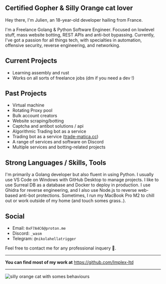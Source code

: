 ## Certified Gopher & Silly Orange cat lover

Hey there, I'm Julien, an 18-year-old developer hailing from France. 

I'm a Freelance Golang & Python Software Engineer. Focused on lowlevel stuff, mass website botting, REST APIs and anti-bot bypassing. 
Currently, I've got a passion for all things tech, with specialties in automation, offensive security, reverse engineering, and networking.

## Current Projects
- Learning assembly and rust
- Works on all sorts of freelance jobs (dm if you need a dev !)

## Past Projects
- Virtual machine
- Rotating Proxy pool
- Bulk account creators
- Website scraping/botting
- Captcha and antibot solutions / api
- Algorithmic Trading bot as a service
- Trading bot as a service ([trade-matica.cc](https://github.com/Trade-Matica))
- A range of services and software on Discord
- Multiple services and botting-related projects

## Strong Languages / Skills, Tools

I'm primarily a Golang developer but also fluent in using Python. I usually use VS Code on Windows with GitHub Desktop to manage projects. I like to use Surreal DB as a database and Docker to deploy in production. I use Ghidra for reverse engineering, and I also use Node.js to reverse web-based anti-bot protections. Sometimes, I run my MacBook Pro M2 to chill out or work outside of my home (and touch somes grass..).

## Social

- Email: `0xF7A4C6@proton.me`
- Discord: `_wasm`
- Telegram: `@nikolahellatrigger`

Feel free to contact me for any professional inquery 🤗.

---

**You can find most of my work at** https://github.com/Implex-ltd

--- 

![silly orange cat with somes behaviours](https://i.pinimg.com/1200x/cd/c1/e6/cdc1e69b6954393c7bbdebcbf00b37e3.jpg)
